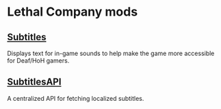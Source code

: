 # Lethal Company mods

## [Subtitles](https://github.com/JanGuillermo/LethalCompany/tree/main/Subtitles)

Displays text for in-game sounds to help make the game more accessible for Deaf/HoH gamers.

## [SubtitlesAPI](https://github.com/JanGuillermo/LethalCompany/tree/main/SubtitlesAPI)

A centralized API for fetching localized subtitles.